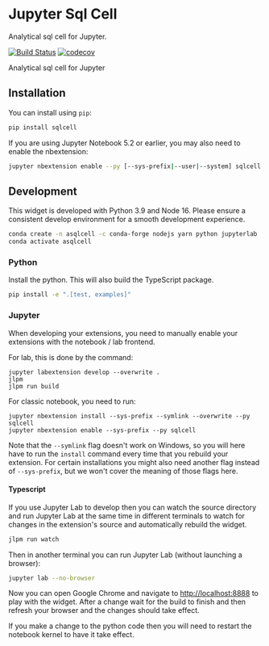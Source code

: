 # Jupyter Sql Cell

Analytical sql cell for Jupyter.

[![Build Status](https://travis-ci.org/datarho.tech/sqlcell.svg?branch=master)](https://travis-ci.org/datarho.tech/sqlcell)
[![codecov](https://codecov.io/gh/datarho.tech/sqlcell/branch/master/graph/badge.svg)](https://codecov.io/gh/datarho.tech/sqlcell)


Analytical sql cell for Jupyter

## Installation

You can install using `pip`:

```bash
pip install sqlcell
```

If you are using Jupyter Notebook 5.2 or earlier, you may also need to enable
the nbextension:
```bash
jupyter nbextension enable --py [--sys-prefix|--user|--system] sqlcell
```

## Development

This widget is developed with Python 3.9 and Node 16. Please ensure a consistent develop environment for a smooth
development experience.

```bash
conda create -n asqlcell -c conda-forge nodejs yarn python jupyterlab
conda activate asqlcell
```

### Python

Install the python. This will also build the TypeScript package.

```bash
pip install -e ".[test, examples]"
```

### Jupyter

When developing your extensions, you need to manually enable your extensions with the notebook / lab frontend. 

For lab, this is done by the command:

```
jupyter labextension develop --overwrite .
jlpm
jlpm run build
```

For classic notebook, you need to run:

```
jupyter nbextension install --sys-prefix --symlink --overwrite --py sqlcell
jupyter nbextension enable --sys-prefix --py sqlcell
```

Note that the `--symlink` flag doesn't work on Windows, so you will here have to run
the `install` command every time that you rebuild your extension. For certain installations
you might also need another flag instead of `--sys-prefix`, but we won't cover the meaning
of those flags here.

#### Typescript

If you use Jupyter Lab to develop then you can watch the source directory and run Jupyter Lab at the same time in different
terminals to watch for changes in the extension's source and automatically rebuild the widget.

```bash
jlpm run watch
```

Then in another terminal you can run Jupyter Lab (without launching a browser):

```bash
jupyter lab --no-browser
```

Now you can open Google Chrome and navigate to [http://localhost:8888](http://localhost:8888) to play with the widget.
After a change wait for the build to finish and then refresh your browser and the changes should take effect.

If you make a change to the python code then you will need to restart the notebook kernel to have it take effect.

